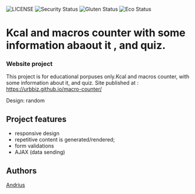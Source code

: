 ![LICENSE](https://img.shields.io/badge/license-MIT-blue.svg?style=flat-square)
![Security Status](https://img.shields.io/security-headers?label=Security&url=https%3A%2F%2Fgithub.com&style=flat-square)
![Gluten Status](https://img.shields.io/badge/Gluten-Free-green.svg)
![Eco Status](https://img.shields.io/badge/ECO-Friendly-green.svg)


# Kcal and macros counter with some information abaout it , and quiz.
### Website project

This project is for educational porpuses only.Kcal and macros counter, with some information about it, and quiz.
Site published at : https://urbbiz.github.io/macro-counter/

Design: random


## Project features

- responsive design
- repetitive content is generated/rendered;
- form validations
- AJAX (data sending)

## Authors
[Andrius](https://github.com/urbbiz)